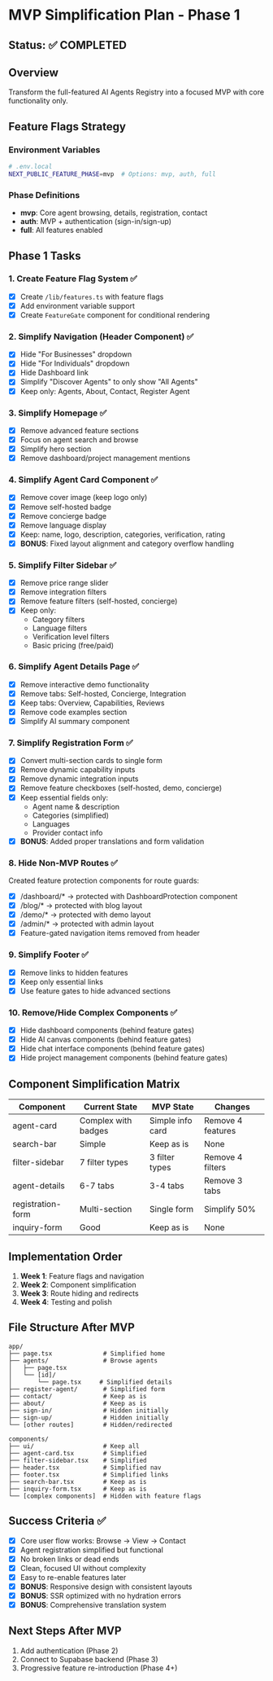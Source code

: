 # MVP Simplification Plan - Phase 1

## Status: ✅ COMPLETED

## Overview
Transform the full-featured AI Agents Registry into a focused MVP with core functionality only.

## Feature Flags Strategy

### Environment Variables
```bash
# .env.local
NEXT_PUBLIC_FEATURE_PHASE=mvp  # Options: mvp, auth, full
```

### Phase Definitions
- **mvp**: Core agent browsing, details, registration, contact
- **auth**: MVP + authentication (sign-in/sign-up)
- **full**: All features enabled

## Phase 1 Tasks

### 1. Create Feature Flag System ✅
- [x] Create `/lib/features.ts` with feature flags
- [x] Add environment variable support
- [x] Create `FeatureGate` component for conditional rendering

### 2. Simplify Navigation (Header Component) ✅
- [x] Hide "For Businesses" dropdown
- [x] Hide "For Individuals" dropdown
- [x] Hide Dashboard link
- [x] Simplify "Discover Agents" to only show "All Agents"
- [x] Keep only: Agents, About, Contact, Register Agent

### 3. Simplify Homepage ✅
- [x] Remove advanced feature sections
- [x] Focus on agent search and browse
- [x] Simplify hero section
- [x] Remove dashboard/project management mentions

### 4. Simplify Agent Card Component ✅
- [x] Remove cover image (keep logo only)
- [x] Remove self-hosted badge
- [x] Remove concierge badge
- [x] Remove language display
- [x] Keep: name, logo, description, categories, verification, rating
- [x] **BONUS**: Fixed layout alignment and category overflow handling

### 5. Simplify Filter Sidebar ✅
- [x] Remove price range slider
- [x] Remove integration filters
- [x] Remove feature filters (self-hosted, concierge)
- [x] Keep only:
  - Category filters
  - Language filters
  - Verification level filters
  - Basic pricing (free/paid)

### 6. Simplify Agent Details Page ✅
- [x] Remove interactive demo functionality
- [x] Remove tabs: Self-hosted, Concierge, Integration
- [x] Keep tabs: Overview, Capabilities, Reviews
- [x] Remove code examples section
- [x] Simplify AI summary component

### 7. Simplify Registration Form ✅
- [x] Convert multi-section cards to single form
- [x] Remove dynamic capability inputs
- [x] Remove dynamic integration inputs
- [x] Remove feature checkboxes (self-hosted, demo, concierge)
- [x] Keep essential fields only:
  - Agent name & description
  - Categories (simplified)
  - Languages
  - Provider contact info
- [x] **BONUS**: Added proper translations and form validation

### 8. Hide Non-MVP Routes ✅
Created feature protection components for route guards:
- [x] /dashboard/* → protected with DashboardProtection component
- [x] /blog/* → protected with blog layout
- [x] /demo/* → protected with demo layout
- [x] /admin/* → protected with admin layout
- [x] Feature-gated navigation items removed from header

### 9. Simplify Footer ✅
- [x] Remove links to hidden features
- [x] Keep only essential links
- [x] Use feature gates to hide advanced sections

### 10. Remove/Hide Complex Components ✅
- [x] Hide dashboard components (behind feature gates)
- [x] Hide AI canvas components (behind feature gates)
- [x] Hide chat interface components (behind feature gates)
- [x] Hide project management components (behind feature gates)

## Component Simplification Matrix

| Component | Current State | MVP State | Changes |
|-----------|--------------|-----------|---------|
| agent-card | Complex with badges | Simple info card | Remove 4 features |
| search-bar | Simple | Keep as is | None |
| filter-sidebar | 7 filter types | 3 filter types | Remove 4 filters |
| agent-details | 6-7 tabs | 3-4 tabs | Remove 3 tabs |
| registration-form | Multi-section | Single form | Simplify 50% |
| inquiry-form | Good | Keep as is | None |

## Implementation Order

1. **Week 1**: Feature flags and navigation
2. **Week 2**: Component simplification
3. **Week 3**: Route hiding and redirects
4. **Week 4**: Testing and polish

## File Structure After MVP

```
app/
├── page.tsx              # Simplified home
├── agents/               # Browse agents
│   ├── page.tsx         
│   └── [id]/
│       └── page.tsx     # Simplified details
├── register-agent/       # Simplified form
├── contact/              # Keep as is
├── about/                # Keep as is
├── sign-in/              # Hidden initially
├── sign-up/              # Hidden initially
└── [other routes]        # Hidden/redirected

components/
├── ui/                   # Keep all
├── agent-card.tsx        # Simplified
├── filter-sidebar.tsx    # Simplified
├── header.tsx            # Simplified nav
├── footer.tsx            # Simplified links
├── search-bar.tsx        # Keep as is
├── inquiry-form.tsx      # Keep as is
└── [complex components]  # Hidden with feature flags
```

## Success Criteria ✅

- [x] Core user flow works: Browse → View → Contact
- [x] Agent registration simplified but functional
- [x] No broken links or dead ends
- [x] Clean, focused UI without complexity
- [x] Easy to re-enable features later
- [x] **BONUS**: Responsive design with consistent layouts
- [x] **BONUS**: SSR optimized with no hydration errors
- [x] **BONUS**: Comprehensive translation system

## Next Steps After MVP

1. Add authentication (Phase 2)
2. Connect to Supabase backend (Phase 3)
3. Progressive feature re-introduction (Phase 4+)